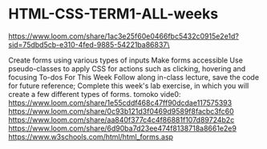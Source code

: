 
# HTML-CSS-TERM1-ALL-weeks
https://www.loom.com/share/1ac3e25f60e0466fbc5432c0915e2e1d?sid=75dbd5cb-e310-4fed-9885-54221ba86837\


Create forms using various types of inputs
Make forms accessible
Use pseudo-classes to apply CSS for actions such as clicking, hovering and focusing
To-dos For This Week
Follow along in-class lecture, save the code for future reference;
Complete this week's lab exercise, in which you will create a few different types of forms.
tomoko vide0: 
https://www.loom.com/share/1e55cddf468c47ff90dcdae117575393
https://www.loom.com/share/0c93b121d3f0469d9589f8facbc3fc60
https://www.loom.com/share/aa840f377c4c4f86881f107d89724b2c
https://www.loom.com/share/6d90ba7d23ee474f8138718a8661e2e9
https://www.w3schools.com/html/html_forms.asp
